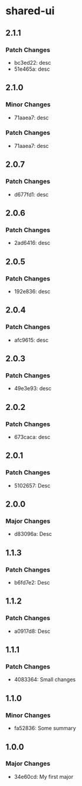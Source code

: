# shared-ui

## 2.1.1

### Patch Changes

- bc3ed22: desc
- 51e465a: desc

## 2.1.0

### Minor Changes

- 71aaea7: desc

### Patch Changes

- 71aaea7: desc

## 2.0.7

### Patch Changes

- d677fd1: desc

## 2.0.6

### Patch Changes

- 2ad6416: desc

## 2.0.5

### Patch Changes

- 192e836: desc

## 2.0.4

### Patch Changes

- afc9615: desc

## 2.0.3

### Patch Changes

- 49e3e93: desc

## 2.0.2

### Patch Changes

- 673caca: desc

## 2.0.1

### Patch Changes

- 5102657: Desc

## 2.0.0

### Major Changes

- d83096a: Desc

## 1.1.3

### Patch Changes

- b6fd7e2: Desc

## 1.1.2

### Patch Changes

- a0917d8: Desc

## 1.1.1

### Patch Changes

- 4083364: Small changes

## 1.1.0

### Minor Changes

- fa52836: Some summary

## 1.0.0

### Major Changes

- 34e60cd: My first major
